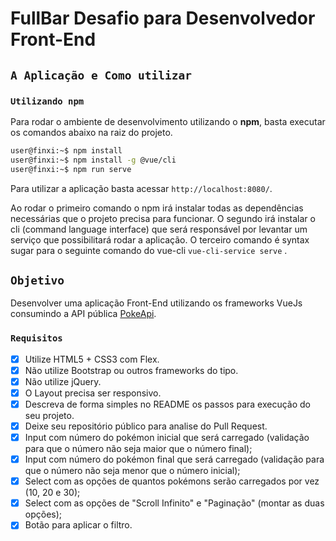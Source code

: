# FullBar Desafio para Desenvolvedor Front-End 

## `A Aplicação e Como utilizar`
### `Utilizando npm`
Para rodar o ambiente de desenvolvimento utilizando o **npm**, basta executar os comandos abaixo na raiz do projeto.

```bash
user@finxi:~$ npm install
user@finxi:~$ npm install -g @vue/cli
user@finxi:~$ npm run serve
``` 
Para utilizar a aplicação basta acessar `http://localhost:8080/`. 

Ao rodar o primeiro comando o npm irá instalar todas as dependências necessárias que o projeto precisa para funcionar. O segundo irá instalar o cli (command language interface) que será responsável por levantar um serviço que possibilitará rodar a aplicação. O terceiro comando é syntax sugar para o seguinte comando do vue-cli `vue-cli-service serve` .


## `Objetivo`
Desenvolver uma aplicação Front-End utilizando os frameworks VueJs consumindo a API pública [PokeApi](https://pokeapi.co/).

### `Requisitos`

- [x] Utilize HTML5 + CSS3 com Flex.
- [x] Não utilize Bootstrap ou outros frameworks do tipo.
- [x] Não utilize jQuery.
- [x] O Layout precisa ser responsivo.
- [x] Descreva de forma simples no README os passos para execução do seu projeto.
- [x] Deixe seu repositório público para analise do Pull Request.​
- [x] Input com número do pokémon inicial que será carregado (validação para que o número não seja maior que o número final);
- [x] Input com número do pokémon final que será carregado (validação para que o número não seja menor que o número inicial);
- [x] Select com as opções de quantos pokémons serão carregados por vez (10, 20 e 30);
- [x] Select com as opções de "Scroll Infinito" e "Paginação" (montar as duas opções);
- [x] Botão para aplicar o filtro.
